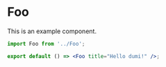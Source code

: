 # Foo

This is an example component.

```jsx
import Foo from '../Foo';

export default () => <Foo title="Hello dumi!" />;
```
